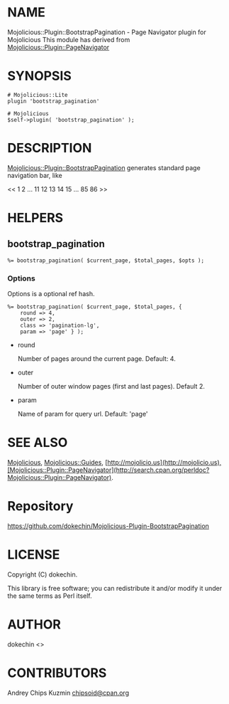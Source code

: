 # NAME

Mojolicious::Plugin::BootstrapPagination - Page Navigator plugin for Mojolicious
This module has derived from [Mojolicious::Plugin::PageNavigator](http://search.cpan.org/perldoc?Mojolicious::Plugin::PageNavigator)

# SYNOPSIS

    # Mojolicious::Lite
    plugin 'bootstrap_pagination'

    # Mojolicious
    $self->plugin( 'bootstrap_pagination' );

# DESCRIPTION

[Mojolicious::Plugin::BootstrapPagination](http://search.cpan.org/perldoc?Mojolicious::Plugin::BootstrapPagination) generates standard page navigation bar, like 
  

<<  1  2 ... 11 12 13 14 15 ... 85 86 >>

# HELPERS

## bootstrap\_pagination

    %= bootstrap_pagination( $current_page, $total_pages, $opts );

### Options

Options is a optional ref hash.

    %= bootstrap_pagination( $current_page, $total_pages, {
        round => 4,
        outer => 2,
        class => 'pagination-lg',
        param => 'page' } );

- round

    Number of pages around the current page. Default: 4.

- outer

    Number of outer window pages (first and last pages). Default 2.

- param

    Name of param for query url. Default: 'page'

# SEE ALSO

[Mojolicious](http://search.cpan.org/perldoc?Mojolicious), [Mojolicious::Guides](http://search.cpan.org/perldoc?Mojolicious::Guides), [http://mojolicio.us](http://mojolicio.us),[Mojolicious::Plugin::PageNavigator](http://search.cpan.org/perldoc?Mojolicious::Plugin::PageNavigator).

# Repository

https://github.com/dokechin/Mojolicious-Plugin-BootstrapPagination

# LICENSE

Copyright (C) dokechin.

This library is free software; you can redistribute it and/or modify
it under the same terms as Perl itself.

# AUTHOR

dokechin <>

# CONTRIBUTORS

Andrey Chips Kuzmin <chipsoid@cpan.org>
